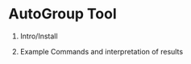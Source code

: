 AutoGroup Tool
==============

1. Intro/Install

2. Example Commands and interpretation of results

